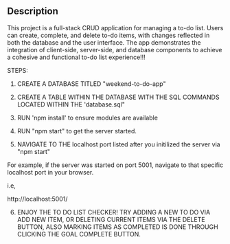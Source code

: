 
## Description

This project is a full-stack CRUD application for managing a to-do list. Users can create, complete, and delete to-do items, with changes reflected in both the database and the user interface. The app demonstrates the integration of client-side, server-side, and database components to achieve a cohesive and functional to-do list experience!!!

STEPS:

1. CREATE A DATABASE TITLED "weekend-to-do-app"

2. CREATE A TABLE WITHIN THE DATABASE WITH THE SQL COMMANDS LOCATED WITHIN THE 'database.sql"

3. RUN 'npm install' to ensure modules are available

4. RUN "npm start" to get the server started.

5. NAVIGATE TO THE localhost port listed after you initilized the server via "npm start"

For example, if the server was started on port 5001, navigate to that specific localhost port in your browser.

i.e,

http://localhost:5001/

6. ENJOY THE TO DO LIST CHECKER! TRY ADDING A NEW TO DO VIA ADD NEW ITEM, OR DELETING CURRENT ITEMS VIA THE DELETE BUTTON, ALSO MARKING ITEMS AS COMPLETED IS DONE THROUGH CLICKING THE GOAL COMPLETE BUTTON.
